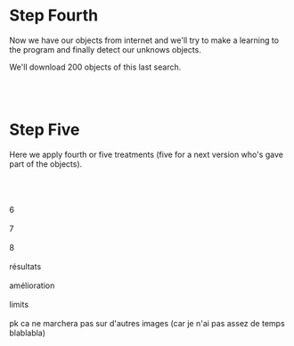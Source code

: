 
<h1>Step Fourth</h1>

Now we have our objects from internet and we'll try to make a learning to the program and finally detect our unknows objects. 

We'll download 200 objects of this last search.





<br><br>


<h1>Step Five</h1>

Here we apply fourth or five treatments (five for a next version who's gave part of the objects).
<br><br>

<br><br>
6
<br><br>
7
<br><br>
8
<br><br>
résultats
<br><br>
amélioration
<br><br>
limits
<br><br>
pk ca ne marchera pas sur d'autres images (car je n'ai pas assez de temps blablabla)
<br><br>
